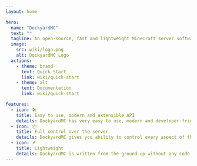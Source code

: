 ```yaml
---
layout: home

hero:
  name: "DockyardMC"
  text: ""
  tagline: An open-source, fast and lightweight Minecraft server software that's written from scratch in Kotlin
  image:
    src: wiki/logo.png
    alt: DockyardMC Logo
  actions:
    - theme: brand
      text: Quick Start
      link: wiki/quick-start
    - theme: alt
      text: Documentation
      link: wiki/quick-start

features:
  - icon: 🛠️
    title: Easy to use, modern and extensible API
    details: DockyardMC has very easy to use, modern and developer-friendly API, making building any project with Dockyard fast and simple!
  - icon: 📦
    title: Full control over the server
    details: DockyardMC gives you ability to control every aspect of the server, including easily modifying incoming and outgoing packets
  - icon: 🪶
    title: Lightweight
    details: DockyardMC is written from the ground up without any code from Mojang and by default comes with minimal implementation. In combination with multi-threading it makes Dockard very performant
---
```


